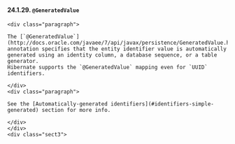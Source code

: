    #### 24.1.29. `@GeneratedValue`

    <div class="paragraph">

    The [`@GeneratedValue`](http://docs.oracle.com/javaee/7/api/javax/persistence/GeneratedValue.html) annotation specifies that the entity identifier value is automatically generated using an identity column, a database sequence, or a table generator.
    Hibernate supports the `@GeneratedValue` mapping even for `UUID` identifiers.

    </div>
    <div class="paragraph">

    See the [Automatically-generated identifiers](#identifiers-simple-generated) section for more info.

    </div>
    </div>
    <div class="sect3">
